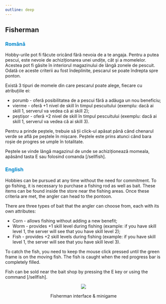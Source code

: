 ```yaml
---
outline: deep
---
```


## Fisherman

### <span style="color: #0088CC">Română</span>

Hobby-urile pot fi făcute oricând fără nevoia de a te angaja. Pentru a putea pescui, este nevoie de achiziționarea unei undițe, cât și a momelelor. Acestea pot fi găsite în interiorul magazinului de lângă zonele de pescuit. Odată ce aceste criterii au fost îndeplinite, pescarul se poate îndrepta spre ponton.

Există 3 tipuri de momele din care pescarul poate alege, fiecare cu atribuțiile ei:

- porumb - oferă posibilitatea de a pescui fără a adăuga un nou beneficiu;
- vierme - oferă +1 nivel de skill în timpul pescuitului (exemplu: dacă ai skill 1, serverul va vedea că ai skill 2);
- peștișor - oferă +2 nivel de skill în timpul pescuitului (exemplu: dacă ai skill 1, serverul va vedea că ai skill 3).

Pentru a prinde peștele, trebuie să ții click-ul apăsat până când chenarul verde se află pe peștele în mișcare. Peștele este prins atunci când bara roșie de progres se umple în totalitate.

Peștele se vinde lângă magazinul de unde se achiziționează momeala, apăsând tasta E sau folosind comanda [/sellfish].

### <span style="color: #0088CC">English</span>

Hobbies can be pursued at any time without the need for commitment. To go fishing, it is necessary to purchase a fishing rod as well as bait. These items can be found inside the store near the fishing areas. Once these criteria are met, the angler can head to the pontoon.

There are three types of bait that the angler can choose from, each with its own attributes:

- Corn - allows fishing without adding a new benefit;
- Worm - provides +1 skill level during fishing (example: if you have skill level 1, the server will see that you have skill level 2);
- Fish - provides +2 skill levels during fishing (example: if you have skill level 1, the server will see that you have skill level 3).

To catch the fish, you need to keep the mouse click pressed until the green frame is on the moving fish. The fish is caught when the red progress bar is completely filled.

Fish can be sold near the bait shop by pressing the E key or using the command [/sellfish].

<p align="center"><img src="https://i.imgur.com/3luV16I.gif"/></p>
<p style="text-align: center">Fisherman interface & minigame</p>